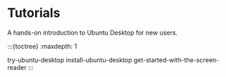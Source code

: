 # Tutorials

A hands-on introduction to Ubuntu Desktop for new users.


:::{toctree}
   :maxdepth: 1

try-ubuntu-desktop
install-ubuntu-desktop
get-started-with-the-screen-reader
:::

